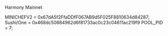 Harmony Mainnet

MINICHEFV2 = 0x67dA5f2FfaDDfF067AB9d5F025F8810634d84287;
Sushi/One = 0x468dc50884962d6f81733ac0c23c04611ac219f9
POOL_PID = 7;